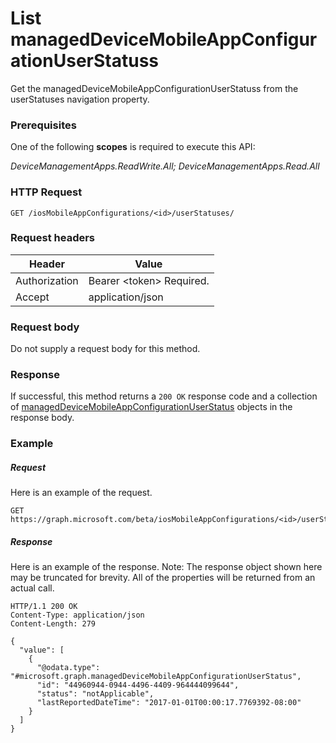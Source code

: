 ﻿# List managedDeviceMobileAppConfigurationUserStatuss
Get the managedDeviceMobileAppConfigurationUserStatuss from the userStatuses navigation property.
### Prerequisites
One of the following **scopes** is required to execute this API:

*DeviceManagementApps.ReadWrite.All; DeviceManagementApps.Read.All*
### HTTP Request
<!-- {
  "blockType": "ignored"
}
-->
```http
GET /iosMobileAppConfigurations/<id>/userStatuses/
```

### Request headers
|Header|Value|
|---|---|
|Authorization|Bearer &lt;token&gt; Required.|
|Accept|application/json|

### Request body
Do not supply a request body for this method.

### Response
If successful, this method returns a `200 OK` response code and a collection of [managedDeviceMobileAppConfigurationUserStatus](../resources/intune_apps_manageddevicemobileappconfigurationuserstatus.md) objects in the response body.

### Example
##### Request
Here is an example of the request.
```http
GET https://graph.microsoft.com/beta/iosMobileAppConfigurations/<id>/userStatuses/
```

##### Response
Here is an example of the response. Note: The response object shown here may be truncated for brevity. All of the properties will be returned from an actual call.
```http
HTTP/1.1 200 OK
Content-Type: application/json
Content-Length: 279

{
  "value": [
    {
      "@odata.type": "#microsoft.graph.managedDeviceMobileAppConfigurationUserStatus",
      "id": "44960944-0944-4496-4409-964444099644",
      "status": "notApplicable",
      "lastReportedDateTime": "2017-01-01T00:00:17.7769392-08:00"
    }
  ]
}
```



